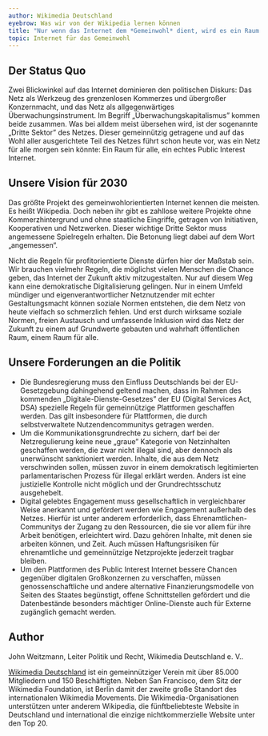 ```yaml
---
author: Wikimedia Deutschland
eyebrow: Was wir von der Wikipedia lernen können
title: "Nur wenn das Internet dem *Gemeinwohl* dient, wird es ein Raum für alle"
topic: Internet für das Gemeinwohl
---
```


## Der Status Quo

Zwei Blickwinkel auf das Internet dominieren den politischen Diskurs: Das Netz als Werkzeug des grenzenlosen Kommerzes und übergroßer Konzernmacht, und das Netz als allgegenwärtiges Überwachungsinstrument. Im Begriff „Überwachungskapitalismus” kommen beide zusammen. Was bei alldem meist übersehen wird, ist der sogenannte „Dritte Sektor” des Netzes. Dieser gemeinnützig getragene und auf das Wohl aller ausgerichtete Teil des Netzes führt schon heute vor, was ein Netz für alle morgen sein könnte: Ein Raum für alle, ein echtes Public Interest Internet.

## Unsere Vision für 2030

Das größte Projekt des gemeinwohlorientierten Internet kennen die meisten. Es heißt Wikipedia. Doch neben ihr gibt es zahllose weitere Projekte ohne Kommerzhintergrund und ohne staatliche Eingriffe, getragen von Initiativen, Kooperativen und Netzwerken. Dieser wichtige Dritte Sektor muss angemessene Spielregeln erhalten. Die Betonung liegt dabei auf dem Wort „angemessen“.

Nicht die Regeln für profitorientierte Dienste dürfen hier der Maßstab sein. Wir brauchen vielmehr Regeln, die möglichst vielen Menschen die Chance geben, das Internet der Zukunft aktiv mitzugestalten. Nur auf diesem Weg kann eine demokratische Digitalisierung gelingen. Nur in einem Umfeld mündiger und eigenverantwortlicher Netznutzender mit echter Gestaltungsmacht können soziale Normen entstehen, die dem Netz von heute vielfach so schmerzlich fehlen. Und erst durch wirksame soziale Normen, freien Austausch und umfassende Inklusion wird das Netz der Zukunft zu einem auf Grundwerte gebauten und wahrhaft öffentlichen Raum, einem Raum für alle.

## Unsere Forderungen an die Politik

- Die Bundesregierung muss den Einfluss Deutschlands bei der EU-Gesetzgebung dahingehend geltend machen, dass im Rahmen des kommenden „Digitale-Dienste-Gesetzes” der EU (Digital Services Act, DSA) spezielle Regeln für gemeinnützige Plattformen geschaffen werden. Das gilt insbesondere für Plattformen, die durch selbstverwaltete Nutzendencommunitys getragen werden.
- Um die Kommunikationsgrundrechte zu sichern, darf bei der Netzregulierung keine neue „graue” Kategorie von Netzinhalten geschaffen werden, die zwar nicht illegal sind, aber dennoch als unerwünscht sanktioniert werden. Inhalte, die aus dem Netz verschwinden sollen, müssen zuvor in einem demokratisch legitimierten parlamentarischen Prozess für illegal erklärt werden. Anders ist eine justizielle Kontrolle nicht möglich und der Grundrechtsschutz ausgehebelt.
- Digital gelebtes Engagement muss gesellschaftlich in vergleichbarer Weise anerkannt und gefördert werden wie Engagement außerhalb des Netzes. Hierfür ist unter anderem erforderlich, dass Ehrenamtlichen-Communitys der Zugang zu den Ressourcen, die sie vor allem für ihre Arbeit benötigen, erleichtert wird. Dazu gehören Inhalte, mit denen sie arbeiten können, und Zeit. Auch müssen Haftungsrisiken für ehrenamtliche und gemeinnützige Netzprojekte jederzeit tragbar bleiben.
- Um den Plattformen des Public Interest Internet bessere Chancen gegenüber digitalen Großkonzernen zu verschaffen, müssen genossenschaftliche und andere alternative Finanzierungsmodelle von Seiten des Staates begünstigt, offene Schnittstellen gefördert und die Datenbestände besonders mächtiger Online-Dienste auch für Externe zugänglich gemacht werden.

## Author

John Weitzmann, Leiter Politik und Recht, Wikimedia Deutschland e. V..

[Wikimedia Deutschland](https://www.wikimedia.de/) ist ein gemeinnütziger Verein mit über 85.000 Mitgliedern und 150 Beschäftigten. Neben San Francisco, dem Sitz der Wikimedia Foundation, ist Berlin damit der zweite große Standort des internationalen Wikimedia Movements. Die Wikimedia-Organisationen unterstützen unter anderem Wikipedia, die fünftbeliebteste Website in Deutschland und international die einzige nichtkommerzielle Website unter den Top 20.
